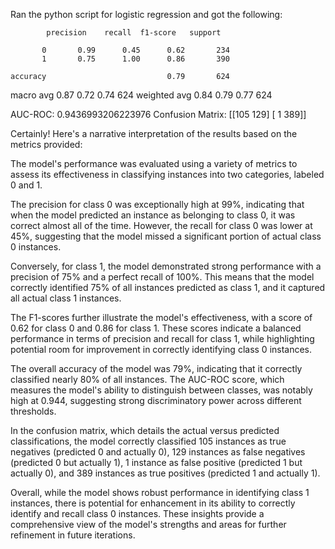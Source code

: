 Ran the python script for logistic regression and got the following:


            precision    recall  f1-score   support

           0       0.99      0.45      0.62       234
           1       0.75      1.00      0.86       390

    accuracy                           0.79       624
   macro avg       0.87      0.72      0.74       624
weighted avg       0.84      0.79      0.77       624

AUC-ROC: 0.9436993206223976
Confusion Matrix:
 [[105 129]
 [  1 389]]

Certainly! Here's a narrative interpretation of the results based on the metrics provided:

The model's performance was evaluated using a variety of metrics to assess its effectiveness in classifying instances into two categories, labeled 0 and 1. 

The precision for class 0 was exceptionally high at 99%, indicating that when the model predicted an instance as belonging to class 0, it was correct almost all of the time. However, the recall for class 0 was lower at 45%, suggesting that the model missed a significant portion of actual class 0 instances.

Conversely, for class 1, the model demonstrated strong performance with a precision of 75% and a perfect recall of 100%. This means that the model correctly identified 75% of all instances predicted as class 1, and it captured all actual class 1 instances.

The F1-scores further illustrate the model's effectiveness, with a score of 0.62 for class 0 and 0.86 for class 1. These scores indicate a balanced performance in terms of precision and recall for class 1, while highlighting potential room for improvement in correctly identifying class 0 instances.

The overall accuracy of the model was 79%, indicating that it correctly classified nearly 80% of all instances. The AUC-ROC score, which measures the model's ability to distinguish between classes, was notably high at 0.944, suggesting strong discriminatory power across different thresholds.

In the confusion matrix, which details the actual versus predicted classifications, the model correctly classified 105 instances as true negatives (predicted 0 and actually 0), 129 instances as false negatives (predicted 0 but actually 1), 1 instance as false positive (predicted 1 but actually 0), and 389 instances as true positives (predicted 1 and actually 1).

Overall, while the model shows robust performance in identifying class 1 instances, there is potential for enhancement in its ability to correctly identify and recall class 0 instances. These insights provide a comprehensive view of the model's strengths and areas for further refinement in future iterations.